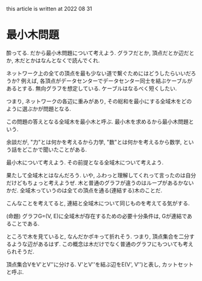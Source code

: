 <!--
title: new title
tags: クソ記事,初心者
private: false
-->

this article is written at 2022 08 31

# 最小木問題

酔ってる. だから最小木問題について考えよう.
グラフだとか, 頂点だとか辺だとか, 木だとかはなんとなくで読んでくれ.

ネットワーク上の全ての頂点を最も少ない道で繋ぐためにはどうしたらいいだろうか?
例えば, 各頂点がデータセンターでデータセンター同士を結ぶケーブルがあるとする.
無向グラフを想定している.
ケーブルはなるべく短くしたい.


つまり, ネットワークの各辺に重みがあり, その総和を最小にする全域木をどのように選ぶかが問題となる.

この問題の答えとなる全域木を最小木と呼ぶ.
最小木を求めるから最小木問題という.

余談だが, "力"とは何かを考えるから力学, "数"とは何かを考えるから数学, という話をどこかで聞いたことがある.

最小木について考えよう.
その前提となる全域木について考えよう.

果たして全域木とはなんだろう. いや, ふわっと理解してくれって言ったのは自分だけどもちょっと考えようぜ.
木と普通のグラフが違うのはループがあるかないかだ.
全域木っていうのは全ての頂点を通る(連結する)木のことだ.
<!-- つまり, 辺集合Tが全域木であるとは Tが閉路を含まず, グラフ(T, V)が連結であることと定義される. -->
<!-- ここでVは頂点集合を意味してる. -->

<!-- e\in E に長さd(e)が与えられているとする. 辺集合Tの全長はd(T)=\sum_{e\in E}d(e)として表される. -->
<!-- d(T)を最小にする全域木Tを最小木と呼ぶのだ. -->

こんなことを考えてると, 連結と全域木について同じものを考えてる気がする.

(命題)
グラフG=(V, E)に全域木が存在するための必要十分条件は, Gが連結であることである.

ところで木を見ていると, なんだかポキって折れそう.
つまり, 頂点集合を二分するような辺があるはず.
この概念は木だけでなく普通のグラフにもついても考えられそうだ.

頂点集合VをV'とV''に分ける. V'とV''を結ぶ辺をE(V', V'')と表し, カットセットと呼ぶ.

